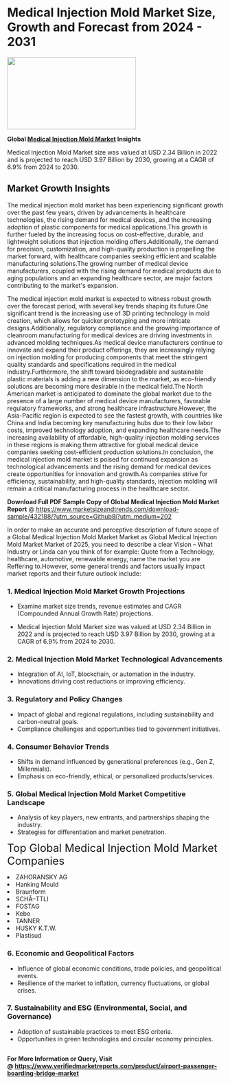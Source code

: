 <H1>Medical Injection Mold Market Size, Growth and Forecast from 2024 - 2031</H1><img class="aligncenter size-medium wp-image-584254" src="https://thirdeyenews.in/wp-content/uploads/2024/09/Global-Market-Research-300x168.jpeg" alt="" width="300" height="168" /><p><strong>Global&nbsp;<a href="https://www.marketsizeandtrends.com/download-sample/432188/?utm_source=Github8j?utm_medium=202">Medical Injection Mold Market</a> Insights</strong></p><p>Medical Injection Mold Market size was valued at USD 2.34 Billion in 2022 and is projected to reach USD 3.97 Billion by 2030, growing at a CAGR of 6.9% from 2024 to 2030.</p><p><h2>Market Growth Insights</h2> <p>The medical injection mold market has been experiencing significant growth over the past few years, driven by advancements in healthcare technologies, the rising demand for medical devices, and the increasing adoption of plastic components for medical applications.This growth is further fueled by the increasing focus on cost-effective, durable, and lightweight solutions that injection molding offers.Additionally, the demand for precision, customization, and high-quality production is propelling the market forward, with healthcare companies seeking efficient and scalable manufacturing solutions.The growing number of medical device manufacturers, coupled with the rising demand for medical products due to aging populations and an expanding healthcare sector, are major factors contributing to the market's expansion.</p> <p>The medical injection mold market is expected to witness robust growth over the forecast period, with several key trends shaping its future.One significant trend is the increasing use of 3D printing technology in mold creation, which allows for quicker prototyping and more intricate designs.Additionally, regulatory compliance and the growing importance of cleanroom manufacturing for medical devices are driving investments in advanced molding techniques.As medical device manufacturers continue to innovate and expand their product offerings, they are increasingly relying on injection molding for producing components that meet the stringent quality standards and specifications required in the medical industry.Furthermore, the shift toward biodegradable and sustainable plastic materials is adding a new dimension to the market, as eco-friendly solutions are becoming more desirable in the medical field.The North American market is anticipated to dominate the global market due to the presence of a large number of medical device manufacturers, favorable regulatory frameworks, and strong healthcare infrastructure.However, the Asia-Pacific region is expected to see the fastest growth, with countries like China and India becoming key manufacturing hubs due to their low labor costs, improved technology adoption, and expanding healthcare needs.The increasing availability of affordable, high-quality injection molding services in these regions is making them attractive for global medical device companies seeking cost-efficient production solutions.In conclusion, the medical injection mold market is poised for continued expansion as technological advancements and the rising demand for medical devices create opportunities for innovation and growth.As companies strive for efficiency, sustainability, and high-quality standards, injection molding will remain a critical manufacturing process in the healthcare sector.</p> <p><span class=""><strong>Download Full PDF Sample Copy of Global Medical Injection Mold Market Report</strong> @ <a href="https://www.marketsizeandtrends.com/download-sample/432188/?utm_source=Github8j?utm_medium=202" target="_blank">https://www.marketsizeandtrends.com/download-sample/432188/?utm_source=Github8j?utm_medium=202</a></span></p><p>In order to make an accurate and perceptive description of future scope of a Global&nbsp;Medical Injection Mold Market Market as Global&nbsp;Medical Injection Mold Market Market of 2025, you need to describe a clear Vision &ndash; What Industry or Linda can you think of for example: Quote from a Technology, healthcare, automotive, renewable energy, name the market you are Reffering to.However, some general trends and factors usually impact market reports and their future outlook include:</p><h3>1.&nbsp;<strong>Medical Injection Mold Market Growth Projections</strong></h3><ul><li>Examine market size trends, revenue estimates and CAGR (Compounded Annual Growth Rate) projections.</li><li><p>Medical Injection Mold Market size was valued at USD 2.34 Billion in 2022 and is projected to reach USD 3.97 Billion by 2030, growing at a CAGR of 6.9% from 2024 to 2030.</p></li></ul><h3>2.&nbsp;<strong>Medical Injection Mold Market Technological Advancements</strong></h3><ul><li>Integration of AI, IoT, blockchain, or automation in the industry.</li><li>Innovations driving cost reductions or improving efficiency.</li></ul><h3>3.&nbsp;<strong>Regulatory and Policy Changes</strong></h3><ul><li>Impact of global and regional regulations, including sustainability and carbon-neutral goals.</li><li>Compliance challenges and opportunities tied to government initiatives.</li></ul><h3>4.&nbsp;<strong>Consumer Behavior Trends</strong></h3><ul><li>Shifts in demand influenced by generational preferences (e.g., Gen Z, Millennials).</li><li>Emphasis on eco-friendly, ethical, or personalized products/services.</li></ul><h3>5.&nbsp;<strong>Global Medical Injection Mold Market Competitive Landscape</strong></h3><ul><li>Analysis of key players, new entrants, and partnerships shaping the industry.</li><li>Strategies for differentiation and market penetration.</li></ul><p data-pm-slice="1 1 []"><span style="color: inherit; font-family: inherit; font-size: 25px;">Top Global Medical Injection Mold Market Companies</span></p><div class="" data-test-id=""><p><li>ZAHORANSKY AG</li><li> Hanking Mould</li><li> Braunform</li><li> SCHÃ–TTLI</li><li> FOSTAG</li><li> Kebo</li><li> TANNER</li><li> HUSKY K.T.W.</li><li> Plastisud</li></p></div><h3>6.&nbsp;<strong>Economic and Geopolitical Factors</strong></h3><ul><li>Influence of global economic conditions, trade policies, and geopolitical events.</li><li>Resilience of the market to inflation, currency fluctuations, or global crises.</li></ul><h3>7.&nbsp;<strong>Sustainability and ESG (Environmental, Social, and Governance)</strong></h3><ul><li>Adoption of sustainable practices to meet ESG criteria.</li><li>Opportunities in green technologies and circular economy principles.</li></ul><h2><strong style="font-size: 14px;">For More Information or Query, Visit @&nbsp;</strong><a style="background-color: #ffffff; font-size: 14px;" href="https://www.marketsizeandtrends.com/report/medical-injection-mold-market/" target="_blank">https://www.verifiedmarketreports.com/product/airport-passenger-boarding-bridge-market</a></h2>